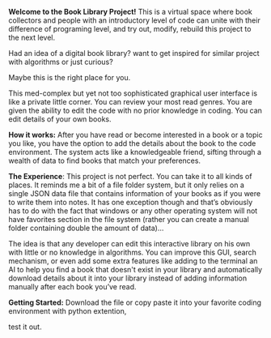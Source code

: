 **Welcome to the Book Library Project!** This is a virtual space where book collectors and people with an introductory level of code can unite with their difference of programing level, and try out, modify, rebuild this project to the next level. 

Had an idea of a digital book library? 
want to get inspired for similar project with algorithms or just curious? 

Maybe this is the right place for you.

This med-complex but yet not too sophisticated graphical user interface is like a private little corner. You can review your most read genres. You are given the ability to edit the code with no prior knowledge in coding. You can edit details of your own books.

**How it works:** After you have read or become interested in a book or a topic you like, you have the option to add the details about the book to the code environment. The system acts like a knowledgeable friend, sifting through a wealth of data to find books that match your preferences.

**The Experience**: This project is not perfect. You can take it to all kinds of places. It reminds me a bit of a file folder system, but it only relies on a single JSON data file that contains information of your books as if you were to write them into notes. It has one exception though and that’s obviously has to do with the fact that windows or any other operating system will not have favorites section in the file system (rather you can create a manual folder containing double the amount of data)...

The idea is that any developer can edit this interactive library on his own with little or no knowledge in algorithms. You can improve this GUI, search mechanism, or even add some extra features like adding to the terminal an AI to help you find a book that doesn't exist in your library and automatically download details about it into your library instead of adding information manually after each book you’ve read.

**Getting Started:** Download the file or copy paste it into your favorite coding environment with python extention,

test it out.
